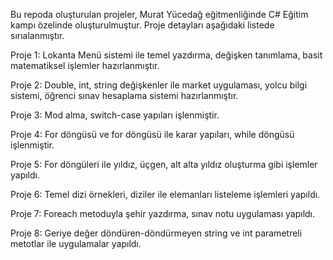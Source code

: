 Bu repoda oluşturulan projeler, Murat Yücedağ eğitmenliğinde C# Eğitim kampı özelinde oluşturulmuştur. Proje detayları aşağıdaki listede sırıalanmıştır.

Proje 1: Lokanta Menü sistemi ile temel yazdırma, değişken tanımlama, basit matematiksel işlemler hazırlanmıştır.

Proje 2: Double, int, string değişkenler ile market uygulaması, yolcu bilgi sistemi, öğrenci sınav hesaplama sistemi hazırlanmıştır. 

Proje 3: Mod alma, switch-case yapıları işlenmiştir.

Proje 4: For döngüsü ve for döngüsü ile karar yapıları, while döngüsü işlenmiştir.

Proje 5: For döngüleri ile yıldız, üçgen, alt alta yıldız oluşturma gibi işlemler yapıldı.

Proje 6: Temel dizi örnekleri, diziler ile elemanları listeleme işlemleri yapıldı.

Proje 7: Foreach metoduyla şehir yazdırma, sınav notu uygulaması yapıldı.

Proje 8: Geriye değer döndüren-döndürmeyen string ve int parametreli metotlar ile uygulamalar yapıldı.
